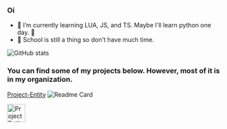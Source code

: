 ### Oi

- 🌱 I’m currently learning LUA, JS, and TS. Maybe I'll learn python one day. 🤮
- 🏫 School is still a thing so don't have much time.

![GitHub stats](https://github-readme-stats.vercel.app/api?username=XiosBombay&count_private=true&show_icons=true&theme=midnight-purple)

### You can find some of my projects below. However, most of it is in my organization.

[Project-Entity](https://github.com/Project-Entity)
![Readme Card](https://github-readme-stats.vercel.app/api/pin/?username=Project-Entity&repo=pe-adminmenu&theme=midnight-purple)

<a href="link">
  <img src="https://i.imgur.com/ezXWl4z.png" alt="Project Entity" style="width:42px;height:42px;">
</a>

